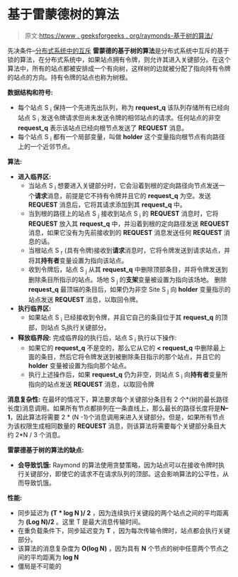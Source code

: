 # 基于雷蒙德树的算法

> 原文:[https://www . geeksforgeeks . org/raymonds-基于树的算法/](https://www.geeksforgeeks.org/raymonds-tree-based-algorithm/)

先决条件–[分布式系统中的互斥](https://www.geeksforgeeks.org/operating-system-mutual-exclusion-in-distributed-system/)
**雷蒙德的基于树的算法**是分布式系统中互斥的基于锁的算法，在分布式系统中，如果站点拥有令牌，则允许其进入关键部分。在这个算法中，所有的站点都被安排成一个有向树，这样树的边就被分配了指向持有令牌的站点的方向。持有令牌的站点也称为树根。

**数据结构和符号:**

*   每个站点 S <sub>i</sub> 保持一个先进先出队列，称为 **request_q**
    该队列存储所有已经向站点 S <sub>i</sub> 发送令牌请求但尚未发送令牌的相邻站点的请求。任何站点的非空 **request_q** 表示该站点已经向根节点发送了 **REQUEST** 消息。
*   每个站点 S <sub>i</sub> 都有一个局部变量，叫做 **holder**
    这个变量指向根节点有向路径上的一个近邻节点。

**算法:**

*   **进入临界区:**
    *   当站点 S <sub>i</sub> 想要进入关键部分时，它会沿着到根的定向路径向节点发送一个**请求**消息，前提是它不持有令牌并且它的 **request_q** 为空。发送 **REQUEST** 消息后，它将其请求添加到其 **request_q** 中。
    *   当到根的路径上的站点 S <sub>j</sub> 接收到站点 S <sub>i</sub> 的 **REQUEST** 消息时，它将 **REQUEST** 放入其 **request_q** 中，并沿着到根的定向路径发送 **REQUEST** 消息，如果它没有为先前接收到的 **REQUEST** 消息发送任何 **REQUEST** 消息的话。
    *   当根站点 S <sub>r</sub> (具有令牌)接收到**请求**消息时，它将令牌发送到请求站点，并将其**持有者**变量设置为指向该站点。
    *   收到令牌后，站点 S <sub>j</sub> 从其 **request_q** 中删除顶部条目，并将令牌发送到删除条目所指示的站点。场地 S <sub>j</sub> 的**支架**变量被设置为指向该场地。
        删除 **request_q** 最顶端的条目后，如果仍为非空 Site S <sub>j</sub> 向 **holder** 变量指示的站点发送 **REQUEST** 消息，以取回令牌。
*   **执行临界区:**
    *   如果站点 S <sub>i</sub> 已经接收到令牌，并且它自己的条目位于其 **request_q** 的顶部，则站点 S<sub>I</sub>执行关键部分。
*   **释放临界段:**
    完成临界段的执行后，站点 S <sub>i</sub> 执行以下操作:
    *   如果它的 **request_q** 不是空的，那么它从它的 **< request_q** 中删除最上面的条目，然后它将令牌发送到被删除条目指示的那个站点，并且它的 **holder** 变量被设置为指向那个站点。
    *   执行上述操作后，如果 **request_q** 仍为非空，则站点 S <sub>i</sub> 向**持有者**变量所指向的站点发送 **REQUEST** 消息，以取回令牌

**消息复杂性:**
在最坏的情况下，算法要求每个关键部分条目有 2 个*(树的最长路径长度)消息调用。如果所有节点都排列在一条直线上，那么最长的路径长度将是**N–1**，因此算法将需要 2 * (N -1)个消息调用来进入关键部分。但是，如果所有节点为该权限生成相同数量的 **REQUEST** 消息，则该算法将需要每个关键部分条目大约 2*N / 3 个消息。

**雷蒙德基于树的算法的缺点:**

*   **会导致饥饿:** Raymond 的算法使用贪婪策略，因为站点可以在接收令牌时执行关键部分，即使它的请求不在请求队列的顶部。这会影响算法的公平性，从而导致饥饿。

**性能:**

*   同步延迟为 **(T * log N )/ 2** ，因为连续执行关键段的两个站点之间的平均距离为 **(Log N)/2** 。这里 T 是最大消息传输时间。
*   在重负载条件下，同步延迟变为 **T** ，因为每次传输令牌时，站点都会执行关键部分。
*   该算法的消息复杂度为 **O(log N)** ，因为具有 **N** 个节点的树中任意两个节点之间的平均距离为 **log N**
*   僵局是不可能的